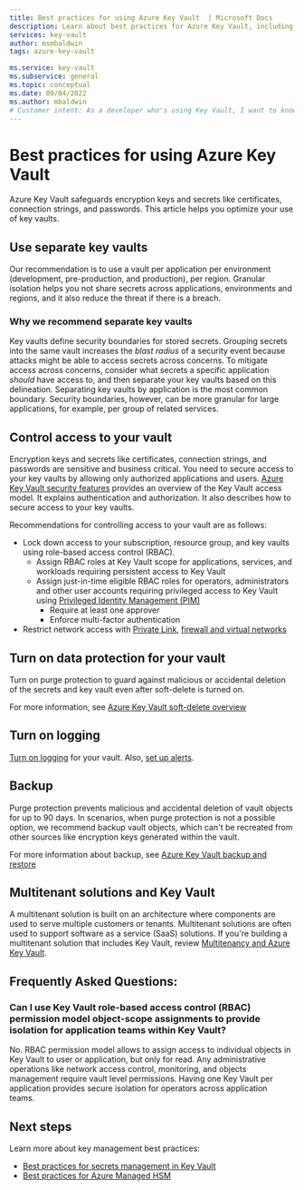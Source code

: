 ```yaml
---
title: Best practices for using Azure Key Vault  | Microsoft Docs
description: Learn about best practices for Azure Key Vault, including controlling access, when to use separate key vaults, backing up, logging, and recovery options.
services: key-vault
author: msmbaldwin
tags: azure-key-vault

ms.service: key-vault
ms.subservice: general
ms.topic: conceptual
ms.date: 09/04/2022
ms.author: mbaldwin
# Customer intent: As a developer who's using Key Vault, I want to know the best practices so I can implement them.
---
```

# Best practices for using Azure Key Vault

Azure Key Vault safeguards encryption keys and secrets like certificates, connection strings, and passwords. This article helps you optimize your use of key vaults.

## Use separate key vaults

Our recommendation is to use a vault per application per environment (development, pre-production, and production), per region. Granular isolation helps you not share secrets across applications, environments and regions, and it also reduce the threat if there is a breach.

### Why we recommend separate key vaults

Key vaults define security boundaries for stored secrets. Grouping secrets into the same vault increases the *blast radius* of a security event because attacks might be able to access secrets across concerns. To mitigate access across concerns, consider what secrets a specific application *should* have access to, and then separate your key vaults based on this delineation. Separating key vaults by application is the most common boundary. Security boundaries, however, can be more granular for large applications, for example, per group of related services.

## Control access to your vault

Encryption keys and secrets like certificates, connection strings, and passwords are sensitive and business critical. You need to secure access to your key vaults by allowing only authorized applications and users. [Azure Key Vault security features](security-features.md) provides an overview of the Key Vault access model. It explains authentication and authorization. It also describes how to secure access to your key vaults.

Recommendations for controlling access to your vault are as follows:
- Lock down access to your subscription, resource group, and key vaults using role-based access control (RBAC).
  - Assign RBAC roles at Key Vault scope for applications, services, and workloads requiring persistent access to Key Vault
  - Assign just-in-time eligible RBAC roles for operators, administrators and other user accounts requiring privileged access to Key Vault using [Privileged Identity Management (PIM)](../../active-directory/privileged-identity-management/pim-configure.md) 
    - Require at least one approver
    - Enforce multi-factor authentication
- Restrict network access with [Private Link](private-link-service.md), [firewall and virtual networks](network-security.md)

## Turn on data protection for your vault

Turn on purge protection to guard against malicious or accidental deletion of the secrets and key vault even after soft-delete is turned on.

For more information, see [Azure Key Vault soft-delete overview](soft-delete-overview.md)

## Turn on logging

[Turn on logging](logging.md) for your vault. Also, [set up alerts](alert.md).

## Backup

Purge protection prevents malicious and accidental deletion of vault objects for up to 90 days. In scenarios, when purge protection is not a possible option, we recommend backup vault objects, which can't be recreated from other sources like encryption keys generated within the vault.

For more information about backup, see [Azure Key Vault backup and restore](backup.md)

## Multitenant solutions and Key Vault

A multitenant solution is built on an architecture where components are used to serve multiple customers or tenants. Multitenant solutions are often used to support software as a service (SaaS) solutions. If you're building a multitenant solution that includes Key Vault, review [Multitenancy and Azure Key Vault](/azure/architecture/guide/multitenant/service/key-vault).

## Frequently Asked Questions:
### Can I use Key Vault role-based access control (RBAC) permission model object-scope assignments to provide isolation for application teams within Key Vault?
No. RBAC permission model allows to assign access to individual objects in Key Vault to user or application, but only for read. Any administrative operations like network access control, monitoring, and objects management require vault level permissions. Having one Key Vault per application provides secure isolation for operators across application teams.

## Next steps

Learn more about key management best practices:
- [Best practices for secrets management in Key Vault](../secrets/secrets-best-practices.md)
- [Best practices for Azure Managed HSM](../managed-hsm/best-practices.md)


